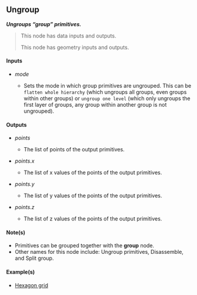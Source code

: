 ## Ungroup

**_Ungroups “group” primitives._**

> This node has data inputs and outputs.
>
> This node has geometry inputs and outputs.


#### Inputs

* _mode_

  * Sets the mode in which group primitives are ungrouped. This can be `flatten whole hierarchy` (which ungroups all groups, even groups within other groups) or `ungroup one level` (which only ungroups the first layer of groups, any group within another group is not ungrouped).


#### Outputs

* _points_

  * The list of points of the output primitives.

* _points.x_

  * The list of x values of the points of the output primitives.

* _points.y_

  * The list of y values of the points of the output primitives.

* _points.z_

  * The list of z values of the points of the output primitives.


#### Note(s)



* Primitives can be grouped together with the **group** node.
* Other names for this node include: Ungroup primitives, Disassemble, and Split group.


#### Example(s)



* <a href="https://creator.trimble.com/graph?assetURI=whp:f3ba7c99-3b5d-4114-8f93-9c299fb03507&version=latest" target="_blank">Hexagon grid</a>